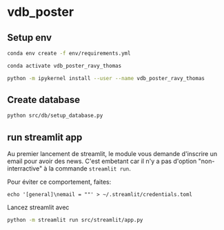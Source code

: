# vdb_poster


## Setup env

```bash
conda env create -f env/requirements.yml

conda activate vdb_poster_ravy_thomas

python -m ipykernel install --user --name vdb_poster_ravy_thomas
```


## Create database

```bash
python src/db/setup_database.py
```


## run streamlit app

Au premier lancement de streamlit, le module vous demande d'inscrire un email pour avoir des news. C'est embetant car il n'y a pas d'option "non-interractive" à la commande `streamlit run`.

Pour éviter ce comportement, faites:
```bach
echo '[general]\nemail = ""' > ~/.streamlit/credentials.toml
```

Lancez streamlit avec 

```bash
python -m streamlit run src/streamlit/app.py
```